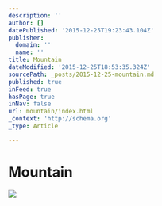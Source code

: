 ```yaml
---
description: ''
author: []
datePublished: '2015-12-25T19:23:43.104Z'
publisher:
  domain: ''
  name: ''
title: Mountain
dateModified: '2015-12-25T18:53:35.324Z'
sourcePath: _posts/2015-12-25-mountain.md
published: true
inFeed: true
hasPage: true
inNav: false
url: mountain/index.html
_context: 'http://schema.org'
_type: Article

---
```

# Mountain
![](https://the-grid-user-content.s3-us-west-2.amazonaws.com/36253a4d-7510-4493-b639-d6aca52aa802.png)
